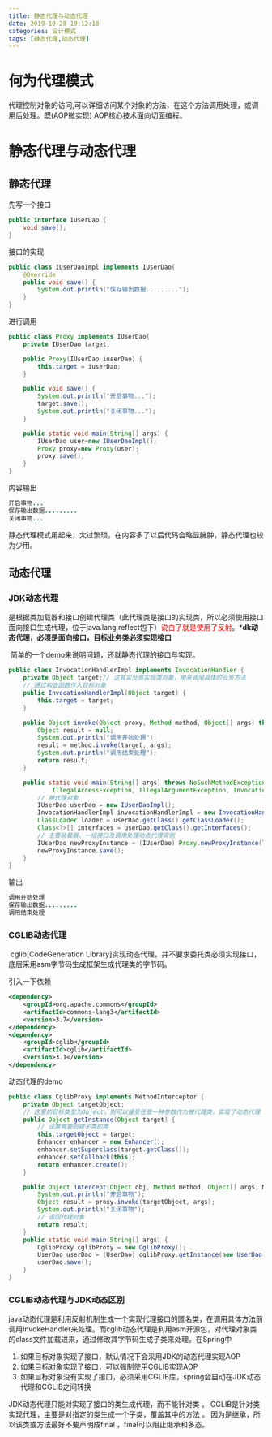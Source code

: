 ```yaml
---
title: 静态代理与动态代理
date: 2019-10-28 19:12:10
categories: 设计模式
tags: [静态代理,动态代理]
---
```


# 何为代理模式

​		代理控制对象的访问,可以详细访问某个对象的方法，在这个方法调用处理，或调用后处理。既(AOP微实现) 
AOP核心技术面向切面编程。

# 静态代理与动态代理

## 静态代理

先写一个接口

``` java
public interface IUserDao {
    void save();
}
```

接口的实现

``` java
public class IUserDaoImpl implements IUserDao{
    @Override
    public void save() {
        System.out.println("保存输出数据.........");
    }
}
```

进行调用

``` java
public class Proxy implements IUserDao{
    private IUserDao target;

    public Proxy(IUserDao iuserDao) {
        this.target = iuserDao;
    }

    public void save() {
        System.out.println("开启事物...");
        target.save();
        System.out.println("关闭事物...");
    }

    public static void main(String[] args) {
        IUserDao user=new IUserDaoImpl();
        Proxy proxy=new Proxy(user);
        proxy.save();
    }
}
```

内容输出

``` java
开启事物...
保存输出数据.........
关闭事物...
```

静态代理模式用起来，太过繁琐。在内容多了以后代码会略显臃肿，静态代理也较为少用。

## 动态代理

### JDK动态代理

​	是根据类加载器和接口创建代理类（此代理类是接口的实现类，所以必须使用接口面向接口生成代理，位于java.lang.reflect包下）<span style="color:red">说白了就是使用了反射</span>。***dk动态代理，必须是面向接口，目标业务类必须实现接口**

​	简单的一个demo来说明问题，还就静态代理的接口与实现。

``` java
public class InvocationHandlerImpl implements InvocationHandler {
    private Object target;// 这其实业务实现类对象，用来调用具体的业务方法
    // 通过构造函数传入目标对象
    public InvocationHandlerImpl(Object target) {
        this.target = target;
    }

    public Object invoke(Object proxy, Method method, Object[] args) throws Throwable {
        Object result = null;
        System.out.println("调用开始处理");
        result = method.invoke(target, args);
        System.out.println("调用结束处理");
        return result;
    }

    public static void main(String[] args) throws NoSuchMethodException, SecurityException, InstantiationException,
            IllegalAccessException, IllegalArgumentException, InvocationTargetException {
        // 被代理对象
        IUserDao userDao = new IUserDaoImpl();
        InvocationHandlerImpl invocationHandlerImpl = new InvocationHandlerImpl(userDao);
        ClassLoader loader = userDao.getClass().getClassLoader();
        Class<?>[] interfaces = userDao.getClass().getInterfaces();
        // 主要装载器、一组接口及调用处理动态代理实例
        IUserDao newProxyInstance = (IUserDao) Proxy.newProxyInstance(loader, interfaces, invocationHandlerImpl);
        newProxyInstance.save();
    }
}
```

输出

``` java
调用开始处理
保存输出数据.........
调用结束处理
```

### CGLIB动态代理

​	cglib[CodeGeneration Library]实现动态代理，并不要求委托类必须实现接口，底层采用asm字节码生成框架生成代理类的字节码。

引入一下依赖

``` xml
<dependency>
    <groupId>org.apache.commons</groupId>
    <artifactId>commons-lang3</artifactId>
    <version>3.7</version>
</dependency>
<dependency>
    <groupId>cglib</groupId>
    <artifactId>cglib</artifactId>
    <version>3.1</version>
</dependency>
```

动态代理的demo

``` java
public class CglibProxy implements MethodInterceptor {
	private Object targetObject;
	// 这里的目标类型为Object，则可以接受任意一种参数作为被代理类，实现了动态代理
	public Object getInstance(Object target) {
		// 设置需要创建子类的类
		this.targetObject = target;
		Enhancer enhancer = new Enhancer();
		enhancer.setSuperclass(target.getClass());
		enhancer.setCallback(this);
		return enhancer.create();
	}

	public Object intercept(Object obj, Method method, Object[] args, MethodProxy proxy) throws Throwable {
		System.out.println("开启事物");
		Object result = proxy.invoke(targetObject, args);
		System.out.println("关闭事物");
		// 返回代理对象
		return result;
	}
	public static void main(String[] args) {
		CglibProxy cglibProxy = new CglibProxy();
		UserDao userDao = (UserDao) cglibProxy.getInstance(new UserDao());
		userDao.save();
	}
}
```

### CGLIB动态代理与JDK动态区别

java动态代理是利用反射机制生成一个实现代理接口的匿名类，在调用具体方法前调用InvokeHandler来处理。而cglib动态代理是利用asm开源包，对代理对象类的class文件加载进来，通过修改其字节码生成子类来处理。在Spring中

1. 如果目标对象实现了接口，默认情况下会采用JDK的动态代理实现AOP 
2. 如果目标对象实现了接口，可以强制使用CGLIB实现AOP 
3. 如果目标对象没有实现了接口，必须采用CGLIB库，spring会自动在JDK动态代理和CGLIB之间转换

 JDK动态代理只能对实现了接口的类生成代理，而不能针对类 。
 CGLIB是针对类实现代理，主要是对指定的类生成一个子类，覆盖其中的方法 。
 因为是继承，所以该类或方法最好不要声明成final ，final可以阻止继承和多态。

